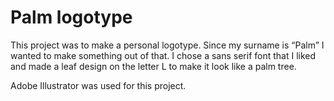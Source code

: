 # Palm logotype

This project was to make a personal logotype. Since my surname is “Palm” I wanted to make something out of that. I chose a sans serif font that I liked and made a leaf design on the letter L to make it look like a palm tree.

Adobe Illustrator was used for this project. 
